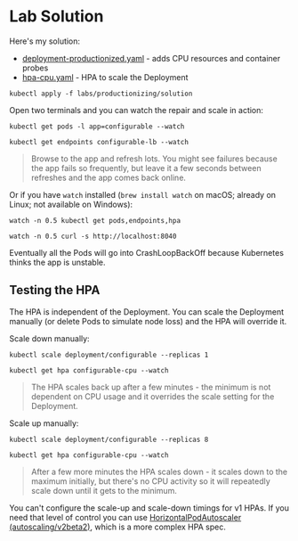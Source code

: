 # Lab Solution

Here's my solution:

- [deployment-productionized.yaml](solution/deployment-productionized.yaml) - adds CPU resources and container probes
- [hpa-cpu.yaml](solution/hpa-cpu.yaml) - HPA to scale the Deployment

```
kubectl apply -f labs/productionizing/solution
```

Open two terminals and you can watch the repair and scale in action:

```
kubectl get pods -l app=configurable --watch

kubectl get endpoints configurable-lb --watch
```

> Browse to the app and refresh lots. You might see failures because the app fails so frequently, but leave it a few seconds between refreshes and the app comes back online.

Or if you have `watch` installed (`brew install watch` on macOS; already on Linux; not available on Windows):

```
watch -n 0.5 kubectl get pods,endpoints,hpa

watch -n 0.5 curl -s http://localhost:8040
```

Eventually all the Pods will go into CrashLoopBackOff because Kubernetes thinks the app is unstable.

## Testing the HPA

The HPA is independent of the Deployment. You can scale the Deployment manually (or delete Pods to simulate node loss) and the HPA will override it.

Scale down manually:

```
kubectl scale deployment/configurable --replicas 1

kubectl get hpa configurable-cpu --watch
```

> The HPA scales back up after a few minutes - the minimum is not dependent on CPU usage and it overrides the scale setting for the Deployment.

Scale up manually:

```
kubectl scale deployment/configurable --replicas 8

kubectl get hpa configurable-cpu --watch
```

> After a few more minutes the HPA scales down - it scales down to the maximum initially, but there's no CPU activity so it will repeatedly scale down until it gets to the minimum.

You can't configure the scale-up and scale-down timings for v1 HPAs. If you need that level of control you can use [HorizontalPodAutoscaler (autoscaling/v2beta2)](https://kubernetes.io/docs/reference/generated/kubernetes-api/v1.20/#horizontalpodautoscaler-v2beta2-autoscaling), which is a more complex HPA spec.
